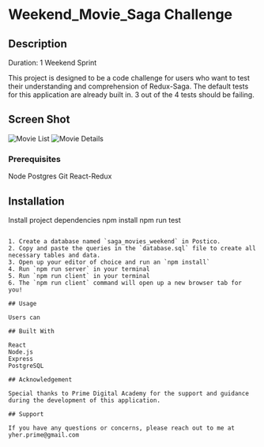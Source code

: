 # Weekend_Movie_Saga Challenge

## Description

Duration: 1 Weekend Sprint

This project is designed to be a code challenge for users who want to test their understanding and comprehension of Redux-Saga. The default tests for this application are already built in. 3 out of the 4 tests should be failing.

## Screen Shot

![Movie List](<Screenshot 2024-03-05 at 12.34.45 AM.png>)
![Movie Details](<Screenshot 2024-03-05 at 12.32.56 AM.png>)

### Prerequisites

Node
Postgres
Git
React-Redux

## Installation

Install project dependencies
npm install
npm run test

```

1. Create a database named `saga_movies_weekend` in Postico.
2. Copy and paste the queries in the `database.sql` file to create all necessary tables and data.
3. Open up your editor of choice and run an `npm install`
4. Run `npm run server` in your terminal
5. Run `npm run client` in your terminal
6. The `npm run client` command will open up a new browser tab for you!

## Usage

Users can

## Built With

React
Node.js
Express
PostgreSQL

## Acknowledgement

Special thanks to Prime Digital Academy for the support and guidance during the development of this application.

## Support

If you have any questions or concerns, please reach out to me at yher.prime@gmail.com

```

```

```

```

```
